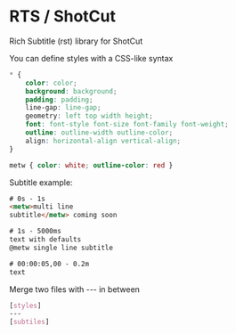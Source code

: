 # RTS / ShotCut
Rich Subtitle (rst) library for ShotCut


You can define styles with a CSS-like syntax
```css
* { 
    color: color;
    background: background;
    padding: padding;
    line-gap: line-gap;
    geometry: left top width height;
    font: font-style font-size font-family font-weight; 
    outline: outline-width outline-color;
    align: horizontal-align vertical-align;
}

metw { color: white; outline-color: red }
```

Subtitle example:
```html
# 0s - 1s
<metw>multi line
subtitle</metw> coming soon 

# 1s - 5000ms
text with defaults
@metw single line subtitle

# 00:00:05,00 - 0.2m
text
```

Merge two files with --- in between
```css
[styles]
---
[subtiles]
```
